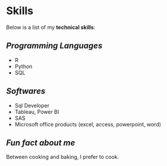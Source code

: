 # Skills

Below is a list of my **technical skills**:

## _Programming Languages_
- R 
- Python
- SQL

## _Softwares_
- Sql Developer
- Tableau, Power BI
- SAS
- Microsoft office products (excel, access, powerpoint, word)

## _Fun fact about me_
Between cooking and baking, I prefer to cook.
